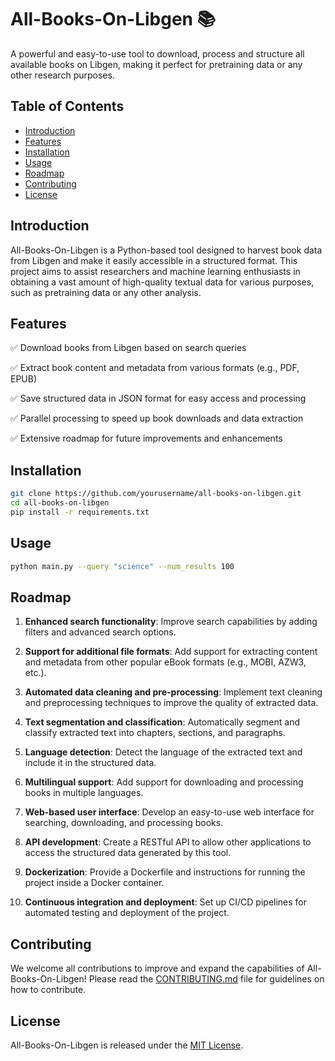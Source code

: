 # All-Books-On-Libgen 📚

A powerful and easy-to-use tool to download, process and structure all available books on Libgen, making it perfect for pretraining data or any other research purposes.

## Table of Contents
- [Introduction](#introduction)
- [Features](#features)
- [Installation](#installation)
- [Usage](#usage)
- [Roadmap](#roadmap)
- [Contributing](#contributing)
- [License](#license)

## Introduction

All-Books-On-Libgen is a Python-based tool designed to harvest book data from Libgen and make it easily accessible in a structured format. This project aims to assist researchers and machine learning enthusiasts in obtaining a vast amount of high-quality textual data for various purposes, such as pretraining data or any other analysis.

## Features

✅ Download books from Libgen based on search queries

✅ Extract book content and metadata from various formats (e.g., PDF, EPUB)

✅ Save structured data in JSON format for easy access and processing

✅ Parallel processing to speed up book downloads and data extraction

✅ Extensive roadmap for future improvements and enhancements

## Installation

```bash
git clone https://github.com/yourusername/all-books-on-libgen.git
cd all-books-on-libgen
pip install -r requirements.txt
```

## Usage

```bash
python main.py --query "science" --num_results 100
```

## Roadmap

1. **Enhanced search functionality**: Improve search capabilities by adding filters and advanced search options.

2. **Support for additional file formats**: Add support for extracting content and metadata from other popular eBook formats (e.g., MOBI, AZW3, etc.).

3. **Automated data cleaning and pre-processing**: Implement text cleaning and preprocessing techniques to improve the quality of extracted data.

4. **Text segmentation and classification**: Automatically segment and classify extracted text into chapters, sections, and paragraphs.

5. **Language detection**: Detect the language of the extracted text and include it in the structured data.

6. **Multilingual support**: Add support for downloading and processing books in multiple languages.

7. **Web-based user interface**: Develop an easy-to-use web interface for searching, downloading, and processing books.

8. **API development**: Create a RESTful API to allow other applications to access the structured data generated by this tool.

9. **Dockerization**: Provide a Dockerfile and instructions for running the project inside a Docker container.

10. **Continuous integration and deployment**: Set up CI/CD pipelines for automated testing and deployment of the project.

## Contributing

We welcome all contributions to improve and expand the capabilities of All-Books-On-Libgen! Please read the [CONTRIBUTING.md](CONTRIBUTING.md) file for guidelines on how to contribute.

## License

All-Books-On-Libgen is released under the [MIT License](LICENSE).